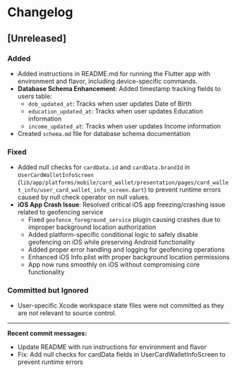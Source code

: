 # Changelog

## [Unreleased]

### Added
- Added instructions in README.md for running the Flutter app with environment and flavor, including device-specific commands.
- **Database Schema Enhancement**: Added timestamp tracking fields to users table:
  - `dob_updated_at`: Tracks when user updates Date of Birth
  - `education_updated_at`: Tracks when user updates Education information
  - `income_updated_at`: Tracks when user updates Income information
- Created `schema.md` file for database schema documentation

### Fixed
- Added null checks for `cardData.id` and `cardData.brandId` in `UserCardWalletInfoScreen` (`lib/app/platforms/mobile/card_wallet/presentation/pages/card_wallet_info/user_card_wallet_info_screen.dart`) to prevent runtime errors caused by null check operator on null values.
- **iOS App Crash Issue**: Resolved critical iOS app freezing/crashing issue related to geofencing service
  - Fixed `geofence_foreground_service` plugin causing crashes due to improper background location authorization
  - Added platform-specific conditional logic to safely disable geofencing on iOS while preserving Android functionality
  - Added proper error handling and logging for geofencing operations
  - Enhanced iOS Info.plist with proper background location permissions
  - App now runs smoothly on iOS without compromising core functionality

### Committed but Ignored
- User-specific Xcode workspace state files were not committed as they are not relevant to source control.

---

**Recent commit messages:**
- Update README with run instructions for environment and flavor
- Fix: Add null checks for cardData fields in UserCardWalletInfoScreen to prevent runtime errors
